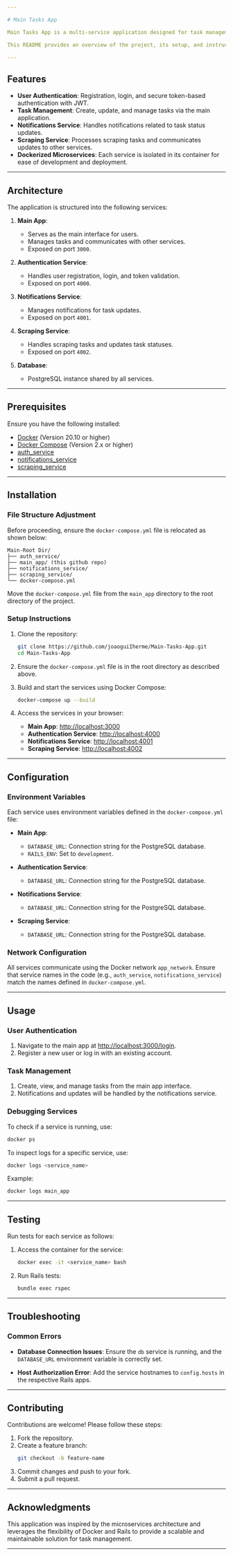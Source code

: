 ```yaml
---

# Main Tasks App

Main Tasks App is a multi-service application designed for task management and notifications. It leverages microservices architecture with services running on Docker containers, including an authentication service, notifications service, scraping service, and a PostgreSQL database.

This README provides an overview of the project, its setup, and instructions for running the application.

---
```


## Features

- **User Authentication**: Registration, login, and secure token-based authentication with JWT.
- **Task Management**: Create, update, and manage tasks via the main application.
- **Notifications Service**: Handles notifications related to task status updates.
- **Scraping Service**: Processes scraping tasks and communicates updates to other services.
- **Dockerized Microservices**: Each service is isolated in its container for ease of development and deployment.

---

## Architecture

The application is structured into the following services:

1. **Main App**:
   - Serves as the main interface for users.
   - Manages tasks and communicates with other services.
   - Exposed on port `3000`.

2. **Authentication Service**:
   - Handles user registration, login, and token validation.
   - Exposed on port `4000`.

3. **Notifications Service**:
   - Manages notifications for task updates.
   - Exposed on port `4001`.

4. **Scraping Service**:
   - Handles scraping tasks and updates task statuses.
   - Exposed on port `4002`.

5. **Database**:
   - PostgreSQL instance shared by all services.

---

## Prerequisites

Ensure you have the following installed:

- [Docker](https://www.docker.com/get-started) (Version 20.10 or higher)
- [Docker Compose](https://docs.docker.com/compose/) (Version 2.x or higher)
- [auth_service](https://github.com/joaoguiIherme/Auth-Microservice)
- [notifications_service](https://github.com/joaoguiIherme/Notifications-Microservice)
- [scraping_service](https://github.com/joaoguiIherme/Scraping-Microservice)
---

## Installation

### File Structure Adjustment

Before proceeding, ensure the `docker-compose.yml` file is relocated as shown below:

```plaintext
Main-Root Dir/
├── auth_service/
├── main_app/ (this github repo)
├── notifications_service/
├── scraping_service/
└── docker-compose.yml
```

Move the `docker-compose.yml` file from the `main_app` directory to the root directory of the project.

### Setup Instructions

1. Clone the repository:
   ```bash
   git clone https://github.com/joaoguiIherme/Main-Tasks-App.git
   cd Main-Tasks-App
   ```

2. Ensure the `docker-compose.yml` file is in the root directory as described above.

3. Build and start the services using Docker Compose:
   ```bash
   docker-compose up --build
   ```

4. Access the services in your browser:
   - **Main App**: [http://localhost:3000](http://localhost:3000)
   - **Authentication Service**: [http://localhost:4000](http://localhost:4000)
   - **Notifications Service**: [http://localhost:4001](http://localhost:4001)
   - **Scraping Service**: [http://localhost:4002](http://localhost:4002)

---

## Configuration

### Environment Variables

Each service uses environment variables defined in the `docker-compose.yml` file:

- **Main App**:
  - `DATABASE_URL`: Connection string for the PostgreSQL database.
  - `RAILS_ENV`: Set to `development`.

- **Authentication Service**:
  - `DATABASE_URL`: Connection string for the PostgreSQL database.

- **Notifications Service**:
  - `DATABASE_URL`: Connection string for the PostgreSQL database.

- **Scraping Service**:
  - `DATABASE_URL`: Connection string for the PostgreSQL database.

### Network Configuration

All services communicate using the Docker network `app_network`. Ensure that service names in the code (e.g., `auth_service`, `notifications_service`) match the names defined in `docker-compose.yml`.

---

## Usage

### User Authentication

1. Navigate to the main app at [http://localhost:3000/login](http://localhost:3000/login).
2. Register a new user or log in with an existing account.

### Task Management

1. Create, view, and manage tasks from the main app interface.
2. Notifications and updates will be handled by the notifications service.

### Debugging Services

To check if a service is running, use:
```bash
docker ps
```

To inspect logs for a specific service, use:
```bash
docker logs <service_name>
```

Example:
```bash
docker logs main_app
```

---

## Testing

Run tests for each service as follows:

1. Access the container for the service:
   ```bash
   docker exec -it <service_name> bash
   ```

2. Run Rails tests:
   ```bash
   bundle exec rspec
   ```

---

## Troubleshooting

### Common Errors

- **Database Connection Issues**:
  Ensure the `db` service is running, and the `DATABASE_URL` environment variable is correctly set.

- **Host Authorization Error**:
  Add the service hostnames to `config.hosts` in the respective Rails apps.

---

## Contributing

Contributions are welcome! Please follow these steps:

1. Fork the repository.
2. Create a feature branch:
   ```bash
   git checkout -b feature-name
   ```
3. Commit changes and push to your fork.
4. Submit a pull request.

---

## Acknowledgments

This application was inspired by the microservices architecture and leverages the flexibility of Docker and Rails to provide a scalable and maintainable solution for task management.

---
